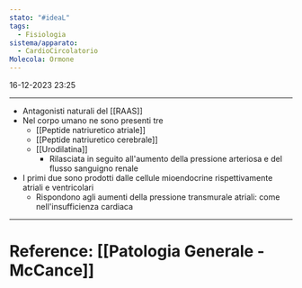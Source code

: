 ```yaml
---
stato: "#ideaL"
tags:
  - Fisiologia
sistema/apparato:
  - CardioCircolatorio
Molecola: Ormone
---
```

16-12-2023 23:25

--- 
- Antagonisti naturali del [[RAAS]]
- Nel corpo umano ne sono presenti tre
	- [[Peptide natriuretico atriale]]
	- [[Peptide natriuretico cerebrale]]
	- [[Urodilatina]]
		- Rilasciata in seguito all'aumento della  pressione arteriosa e del flusso sanguigno renale
-  I primi due sono prodotti dalle cellule mioendocrine rispettivamente atriali e ventricolari
	- Rispondono agli aumenti della pressione transmurale atriali: come nell'insufficienza cardiaca













--- 
# Reference: [[Patologia Generale - McCance]]